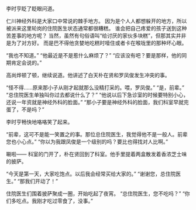 李时亨眨了眨眼问道。

仁川神经外科是大家口中常说的棘手地方。
因为是个人人都想躲开的地方，所以被派来这里轮岗的住院医生状态通常都很糟糕。
谁会把自己疼爱的孩子送到这种苦差事的地方呢？
当然，虽然有句俗语叫“给讨厌的家伙多块糕”，但那其实并非是为了对方好。
而是巴不得他贪婪地吃糕时噎住或者卡在喉咙里的那种坏心眼。

“我也不知道。”
“他最近是不是惹什么麻烦了？”
“应该没有吧？要是那样，他的同期肯定会说的。”

高尚烨顿了顿，继续说道。他讲述了白天朴在贤和罗凤俊发生冲突的事。

“怪不得……原来那小子从刚才起就那么没精打采的。喂，罗凤俊。”
“是，前辈。”
“总住院医生单独叫你过去都说什么了？”
“他说以后下急诊室的时候要特别小心，还说一年资就是神经外科的脸面。”
“那小子要是神经外科的脸面，我们科室早就完蛋了，不是吗？”

李时亨畅快地咯咯笑了起来。

“前辈，这可不是能一笑置之的事。那位总住院医生，我觉得他不是一般人。前辈您也小心点。”
“你以为我跟凤俊是一个级别的吗？要比也得找对人比啊。”

唰啦——
科室的门开了，朴在贤回到了科室。他手里提着两盒散发着香浓芝士味的披萨。

“今天是第一天，大家吃饱点。以后我会经常买给大家的。”
“谢谢您，总住院医生。”
“那我们开动了！”

住院医生们围着披萨聚成一圈，开始吃起了夜宵。
“总住院医生，您不吃吗？”
“你们多吃点。我刚才吃过零食了，没事。”